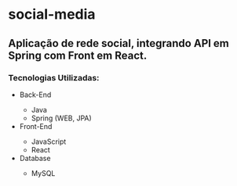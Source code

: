 # social-media

## Aplicação de rede social, integrando API em Spring com Front em React.

### Tecnologias Utilizadas:
  <ul>
    <li>Back-End</li>
    <ul>
      <li>Java</li>
      <li>Spring (WEB, JPA)</li>
    </ul>
    <li>Front-End</li>
    <ul>
      <li>JavaScript</li>
      <li>React</li>
    </ul>
    <li>Database</li>
    <ul>
      <li>MySQL</li>
    </ul>
  </ul>
  
